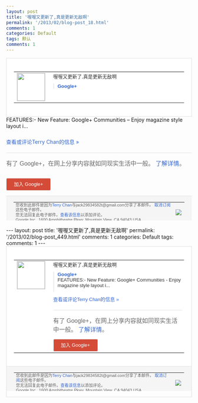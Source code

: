```yaml
---
layout: post
title: '喔喔又更新了,真是更新无敌啊'
permalink: '/2013/02/blog-post_18.html'
comments: 1
categories: Default
tags: 默认
comments: 1
---
```

<!-- X-Notifications: 1:bfeaed8330000000 -->

<div style="border:solid 1px #dfdfdf;color:#686868;font:13px Arial"><div style="background-color:#fff;padding:20px;"><table cellpadding="0" cellspacing="0"><tr><td style="padding-right:15px;vertical-align:top"><a href="https://plus.google.com/_/notifications/emlink?emr=14900066512970582018&amp;emid=CLC53dKJt7UCFQpctAodUHUAAA&amp;path=%2F108643996575278738906&amp;dt=1360888746962&amp;uob=8"><img height="75" src="https://lh3.googleusercontent.com/-KKRGTyJ5Bl0/AAAAAAAAAAI/AAAAAAAAtnY/R4QEWIp3Ur0/s75-c-k-a/photo.jpg" style="border:solid 1px #cccccc;" width="75"/></a></td><td style="width:578px;color:#333;font:13px Arial;vertical-align:top"><div style="padding-bottom:10px">喔喔又更新了,真是更新无敌啊</div><div style="margin-bottom:10px;padding-left:10px; border-left:2px solid #EAEAEA"><span style="margin-right:5px"><a href="https://play.google.com/store/apps/details?id=com.google.android.apps.plus&amp;feature=md" style="color:#3366CC;text-decoration:none"><span style="font-weight:bold">Google+</span></a></span></div></td></tr></table></div></div>

<div style="padding-bottom:10px">FEATURES:- New Feature: Google+ Communities – Enjoy magazine style layout i…</div>

<a href="https://plus.google.com/_/notifications/emlink?emr=14900066512970582018&amp;emid=CLC53dKJt7UCFQpctAodUHUAAA&amp;path=%2F108643996575278738906%2Fposts%2FYC7X3fserrh%3Fgpinv%3DAMIXal_5QZ3_TQQjD74is9Pd7Y993NonCjB4FkDUAm8KgNozReE6MbKVbL9Tfjq9sqPfb9M003Br4jmXcvyxHyCCs-9wQxI0-AKYBA9UZPZ6oqCZb9thNf4&amp;dt=1360888746962&amp;uob=8" style="color:#3366CC;text-decoration:none">查看或评论Terry Chan的信息 »</a>

<div style="margin-top:20px;border-top:solid 1px #dfdfdf"><div style="padding:15px 0;color:#686868;font:16px Arial">有了 Google+，在网上分享内容就如同现实生活中一般。 <a href="http://www.google.com/+/learnmore/" style="color:#3366CC;text-decoration:none">了解详情</a>。</div><p><a href="https://plus.google.com/_/notifications/emlink?emr=14900066512970582018&amp;emid=CLC53dKJt7UCFQpctAodUHUAAA&amp;path=%2F%3Fgpinv%3DAMIXal_5QZ3_TQQjD74is9Pd7Y993NonCjB4FkDUAm8KgNozReE6MbKVbL9Tfjq9sqPfb9M003Br4jmXcvyxHyCCs-9wQxI0-AKYBA9UZPZ6oqCZb9thNf4&amp;dt=1360888746962&amp;uob=8" style="padding:1px 20px;min-width:54px;display:inline-block; background-color:#d44b38;text-align:center; font:13px Arial; border-radius:3px;color:#fff;border:solid 1px #dfdfdf; white-space:nowrap;text-decoration:none;height:30px;line-height:30px">加入 Google+</a></p></div>

<div style="border-top:solid 1px #dfdfdf;padding:0 20px; background-color:#f5f5f5"><table cellpadding="0" cellspacing="0" style="height:50px"><tbody><tr><td style="vertical-align:middle;width:100%; color:#636363;font:11px Arial; line-height:120%">您收到此邮件是因为<a href="https://plus.google.com/_/notifications/emlink?emr=14900066512970582018&amp;emid=CLC53dKJt7UCFQpctAodUHUAAA&amp;path=%2F108643996575278738906%3Fgpinv%3DAMIXal_5QZ3_TQQjD74is9Pd7Y993NonCjB4FkDUAm8KgNozReE6MbKVbL9Tfjq9sqPfb9M003Br4jmXcvyxHyCCs-9wQxI0-AKYBA9UZPZ6oqCZb9thNf4&amp;dt=1360888746962&amp;uob=8" style="color:#3366CC;text-decoration:none">Terry Chan</a>与jack29834582t@gmail.com分享了本邮件。 <a href="https://plus.google.com/_/notifications/emlink?emr=14900066512970582018&amp;emid=CLC53dKJt7UCFQpctAodUHUAAA&amp;path=%2F_%2Fnonplus%2Femailsettings%3Fgpinv%3DAMIXal_5QZ3_TQQjD74is9Pd7Y993NonCjB4FkDUAm8KgNozReE6MbKVbL9Tfjq9sqPfb9M003Br4jmXcvyxHyCCs-9wQxI0-AKYBA9UZPZ6oqCZb9thNf4%26est%3DADH5u8VSSU_rsVgej6fyQ2Mft-repUlhVRrcEs35S7I30wLJ48CQ8sra1qVFz9zhA1mSB75emALyVSH-YIHE2tajhmpfpEaOsUAQk5yx4hb91OqFBXiH_CDvq3WsMGmHHg4jn_F5kTipEDyHz4FmEEdIXvMSScJyRA&amp;dt=1360888746962&amp;uob=8" style="color:#3366CC;text-decoration:none">取消订阅</a>这些电子邮件。<br/>您无法回复此电子邮件。<a href="https://plus.google.com/_/notifications/emlink?emr=14900066512970582018&amp;emid=CLC53dKJt7UCFQpctAodUHUAAA&amp;path=%2F108643996575278738906%2Fposts%2FYC7X3fserrh%3Fgpinv%3DAMIXal_5QZ3_TQQjD74is9Pd7Y993NonCjB4FkDUAm8KgNozReE6MbKVbL9Tfjq9sqPfb9M003Br4jmXcvyxHyCCs-9wQxI0-AKYBA9UZPZ6oqCZb9thNf4&amp;dt=1360888746962&amp;uob=8" style="color:#3366CC;text-decoration:none">查看该信息</a>以添加评论。<br/>Google Inc., 1600 Amphitheatre Pkwy, Mountain View, CA 94043 USA</td><td><img src="https://ssl.gstatic.com/s2/oz/images/notifications/logo/google-plus-6617a72bb36cc548861652780c9e6ff1.png"/></td></tr></tbody></table></div>---
layout: post
title: '喔喔又更新了,真是更新无敌啊'
permalink: '/2013/02/blog-post_449.html'
comments: 1
categories: Default
tags: 
comments: 1
---
<!-- X-Notifications: 1:bfeaed8330000000 -->

<div style="border:solid 1px #dfdfdf;color:#686868;font:13px Arial"><div style="background-color:#fff;padding:20px;"><table cellpadding="0" cellspacing="0"><tr><td style="padding-right:15px;vertical-align:top"><a href="https://plus.google.com/_/notifications/emlink?emr=14900066512970582018&amp;emid=CLC53dKJt7UCFQpctAodUHUAAA&amp;path=%2F108643996575278738906&amp;dt=1360888746962&amp;uob=8"><img height="75" src="https://lh3.googleusercontent.com/-KKRGTyJ5Bl0/AAAAAAAAAAI/AAAAAAAAtnY/R4QEWIp3Ur0/s75-c-k-a/photo.jpg" style="border:solid 1px #cccccc;" width="75"/></a></td><td style="width:578px;color:#333;font:13px Arial;vertical-align:top"><div style="padding-bottom:10px">喔喔又更新了,真是更新无敌啊</div><div style="margin-bottom:10px;padding-left:10px; border-left:2px solid #EAEAEA"><span style="margin-right:5px"><a href="https://play.google.com/store/apps/details?id=com.google.android.apps.plus&amp;feature=md" style="color:#3366CC;text-decoration:none"><span style="font-weight:bold">Google+</span></a><div style="padding-bottom:10px">FEATURES:- New Feature: Google+ Communities - Enjoy magazine style layout i...</div></span></div><a href="https://plus.google.com/_/notifications/emlink?emr=14900066512970582018&amp;emid=CLC53dKJt7UCFQpctAodUHUAAA&amp;path=%2F108643996575278738906%2Fposts%2FYC7X3fserrh%3Fgpinv%3DAMIXal_5QZ3_TQQjD74is9Pd7Y993NonCjB4FkDUAm8KgNozReE6MbKVbL9Tfjq9sqPfb9M003Br4jmXcvyxHyCCs-9wQxI0-AKYBA9UZPZ6oqCZb9thNf4&amp;dt=1360888746962&amp;uob=8" style="color:#3366CC;text-decoration:none">查看或评论Terry Chan的信息 »</a><div style="margin-top:20px;border-top:solid 1px #dfdfdf"><div style="padding:15px 0;color:#686868;font:16px Arial">有了 Google+，在网上分享内容就如同现实生活中一般。 <a href="http://www.google.com/+/learnmore/" style="color:#3366CC;text-decoration:none">了解详情</a>。</div><a href="https://plus.google.com/_/notifications/emlink?emr=14900066512970582018&amp;emid=CLC53dKJt7UCFQpctAodUHUAAA&amp;path=%2F%3Fgpinv%3DAMIXal_5QZ3_TQQjD74is9Pd7Y993NonCjB4FkDUAm8KgNozReE6MbKVbL9Tfjq9sqPfb9M003Br4jmXcvyxHyCCs-9wQxI0-AKYBA9UZPZ6oqCZb9thNf4&amp;dt=1360888746962&amp;uob=8" style="padding:1px 20px;min-width:54px;display:inline-block; background-color:#d44b38;text-align:center; font:13px Arial; border-radius:3px;color:#fff;border:solid 1px #dfdfdf; white-space:nowrap;text-decoration:none;height:30px;line-height:30px">加入 Google+</a></div></td></tr></table></div><div style="border-top:solid 1px #dfdfdf;padding:0 20px; background-color:#f5f5f5"><table cellpadding="0" cellspacing="0" style="height:50px"><tbody><tr><td style="vertical-align:middle;width:100%; color:#636363;font:11px Arial; line-height:120%">您收到此邮件是因为<a href="https://plus.google.com/_/notifications/emlink?emr=14900066512970582018&amp;emid=CLC53dKJt7UCFQpctAodUHUAAA&amp;path=%2F108643996575278738906%3Fgpinv%3DAMIXal_5QZ3_TQQjD74is9Pd7Y993NonCjB4FkDUAm8KgNozReE6MbKVbL9Tfjq9sqPfb9M003Br4jmXcvyxHyCCs-9wQxI0-AKYBA9UZPZ6oqCZb9thNf4&amp;dt=1360888746962&amp;uob=8" style="color:#3366CC;text-decoration:none">Terry Chan</a>与jack29834582t@gmail.com分享了本邮件。 <a href="https://plus.google.com/_/notifications/emlink?emr=14900066512970582018&amp;emid=CLC53dKJt7UCFQpctAodUHUAAA&amp;path=%2F_%2Fnonplus%2Femailsettings%3Fgpinv%3DAMIXal_5QZ3_TQQjD74is9Pd7Y993NonCjB4FkDUAm8KgNozReE6MbKVbL9Tfjq9sqPfb9M003Br4jmXcvyxHyCCs-9wQxI0-AKYBA9UZPZ6oqCZb9thNf4%26est%3DADH5u8VSSU_rsVgej6fyQ2Mft-repUlhVRrcEs35S7I30wLJ48CQ8sra1qVFz9zhA1mSB75emALyVSH-YIHE2tajhmpfpEaOsUAQk5yx4hb91OqFBXiH_CDvq3WsMGmHHg4jn_F5kTipEDyHz4FmEEdIXvMSScJyRA&amp;dt=1360888746962&amp;uob=8" style="color:#3366CC;text-decoration:none">取消订阅</a>这些电子邮件。<br/>您无法回复此电子邮件。<a href="https://plus.google.com/_/notifications/emlink?emr=14900066512970582018&amp;emid=CLC53dKJt7UCFQpctAodUHUAAA&amp;path=%2F108643996575278738906%2Fposts%2FYC7X3fserrh%3Fgpinv%3DAMIXal_5QZ3_TQQjD74is9Pd7Y993NonCjB4FkDUAm8KgNozReE6MbKVbL9Tfjq9sqPfb9M003Br4jmXcvyxHyCCs-9wQxI0-AKYBA9UZPZ6oqCZb9thNf4&amp;dt=1360888746962&amp;uob=8" style="color:#3366CC;text-decoration:none">查看该信息</a>以添加评论。<br/>Google Inc., 1600 Amphitheatre Pkwy, Mountain View, CA 94043 USA<br/></td><td><img src="https://ssl.gstatic.com/s2/oz/images/notifications/logo/google-plus-6617a72bb36cc548861652780c9e6ff1.png"/></td></tr></tbody></table></div></div>